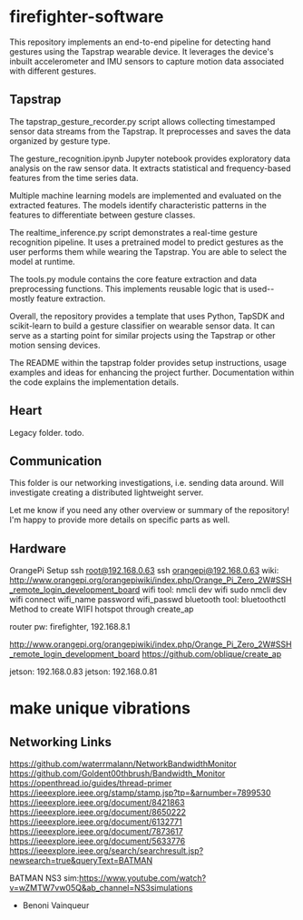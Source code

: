 # firefighter-software
This repository implements an end-to-end pipeline for detecting hand gestures using the Tapstrap wearable device. It leverages the device's inbuilt accelerometer and IMU sensors to capture motion data associated with different gestures.

## Tapstrap 
The tapstrap_gesture_recorder.py script allows collecting timestamped sensor data streams from the Tapstrap. It preprocesses and saves the data organized by gesture type.

The gesture_recognition.ipynb Jupyter notebook provides exploratory data analysis on the raw sensor data. It extracts statistical and frequency-based features from the time series data.

Multiple machine learning models are implemented and evaluated on the extracted features. The models identify characteristic patterns in the features to differentiate between gesture classes.

The realtime_inference.py script demonstrates a real-time gesture recognition pipeline. It uses a pretrained model to predict gestures as the user performs them while wearing the Tapstrap. You are able to select the model at runtime.

The tools.py module contains the core feature extraction and data preprocessing functions. This implements reusable logic that is used-- mostly feature extraction.

Overall, the repository provides a template that uses Python, TapSDK and scikit-learn to build a gesture classifier on wearable sensor data. It can serve as a starting point for similar projects using the Tapstrap or other motion sensing devices.

The README within the tapstrap folder provides setup instructions, usage examples and ideas for enhancing the project further. Documentation within the code explains the implementation details.


## Heart
Legacy folder. todo. 

## Communication 
This folder is our networking investigations, i.e. sending data around. Will investigate creating a distributed lightweight server. 

Let me know if you need any other overview or summary of the repository! I'm happy to provide more details on specific parts as well.


## Hardware
OrangePi Setup
ssh root@192.168.0.63
ssh orangepi@192.168.0.63
wiki:
http://www.orangepi.org/orangepiwiki/index.php/Orange_Pi_Zero_2W#SSH_remote_login_development_board
wifi tool:
nmcli dev wifi
sudo nmcli dev wifi connect wifi_name password wifi_passwd
bluetooth tool:
bluetoothctl
Method to create WIFI hotspot through create_ap

router pw: firefighter, 192.168.8.1

http://www.orangepi.org/orangepiwiki/index.php/Orange_Pi_Zero_2W#SSH_remote_login_development_board
https://github.com/oblique/create_ap

jetson: 192.168.0.83
jetson: 192.168.0.81
# make unique vibrations 


## Networking Links
https://github.com/waterrmalann/NetworkBandwidthMonitor
https://github.com/Goldent00thbrush/Bandwidth_Monitor
https://openthread.io/guides/thread-primer
https://ieeexplore.ieee.org/stamp/stamp.jsp?tp=&arnumber=7899530
https://ieeexplore.ieee.org/document/8421863
https://ieeexplore.ieee.org/document/8650222
https://ieeexplore.ieee.org/document/6132771
https://ieeexplore.ieee.org/document/7873617
https://ieeexplore.ieee.org/document/5633776
https://ieeexplore.ieee.org/search/searchresult.jsp?newsearch=true&queryText=BATMAN

BATMAN NS3 sim:https://www.youtube.com/watch?v=wZMTW7vw05Q&ab_channel=NS3simulations


- Benoni Vainqueur 